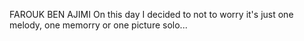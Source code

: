 FAROUK BEN AJIMI
On this day I decided to not to worry
it's just one melody, one memorry or one picture
solo...
